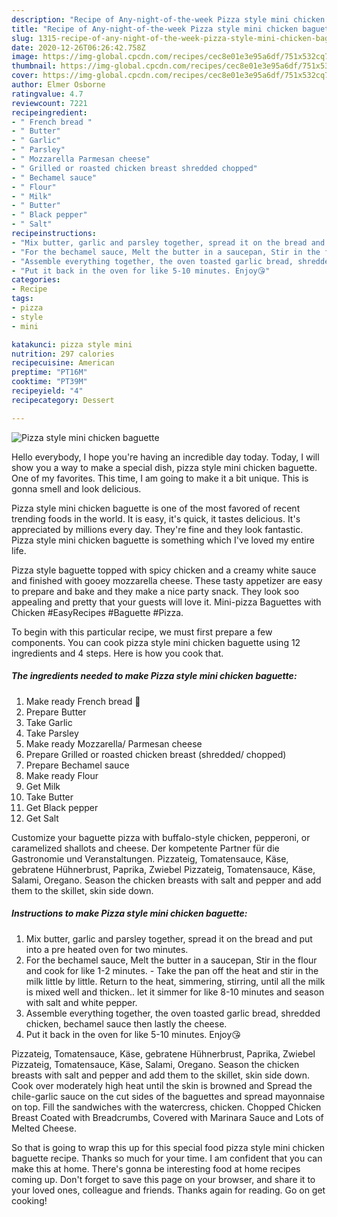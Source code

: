 ```yaml
---
description: "Recipe of Any-night-of-the-week Pizza style mini chicken baguette"
title: "Recipe of Any-night-of-the-week Pizza style mini chicken baguette"
slug: 1315-recipe-of-any-night-of-the-week-pizza-style-mini-chicken-baguette
date: 2020-12-26T06:26:42.758Z
image: https://img-global.cpcdn.com/recipes/cec8e01e3e95a6df/751x532cq70/pizza-style-mini-chicken-baguette-recipe-main-photo.jpg
thumbnail: https://img-global.cpcdn.com/recipes/cec8e01e3e95a6df/751x532cq70/pizza-style-mini-chicken-baguette-recipe-main-photo.jpg
cover: https://img-global.cpcdn.com/recipes/cec8e01e3e95a6df/751x532cq70/pizza-style-mini-chicken-baguette-recipe-main-photo.jpg
author: Elmer Osborne
ratingvalue: 4.7
reviewcount: 7221
recipeingredient:
- " French bread "
- " Butter"
- " Garlic"
- " Parsley"
- " Mozzarella Parmesan cheese"
- " Grilled or roasted chicken breast shredded chopped"
- " Bechamel sauce"
- " Flour"
- " Milk"
- " Butter"
- " Black pepper"
- " Salt"
recipeinstructions:
- "Mix butter, garlic and parsley together, spread it on the bread and put into a pre heated oven for two minutes."
- "For the bechamel sauce, Melt the butter in a saucepan, Stir in the flour and cook for like 1-2 minutes. Take the pan off the heat and stir in the milk little by little. Return to the heat, simmering, stirring, until all the milk is mixed well and thicken.. let it simmer for like 8-10 minutes and season with salt and white pepper."
- "Assemble everything together, the oven toasted garlic bread, shredded chicken, bechamel sauce then lastly the cheese."
- "Put it back in the oven for like 5-10 minutes. Enjoy😘"
categories:
- Recipe
tags:
- pizza
- style
- mini

katakunci: pizza style mini 
nutrition: 297 calories
recipecuisine: American
preptime: "PT16M"
cooktime: "PT39M"
recipeyield: "4"
recipecategory: Dessert

---
```



![Pizza style mini chicken baguette](https://img-global.cpcdn.com/recipes/cec8e01e3e95a6df/751x532cq70/pizza-style-mini-chicken-baguette-recipe-main-photo.jpg)

Hello everybody, I hope you're having an incredible day today. Today, I will show you a way to make a special dish, pizza style mini chicken baguette. One of my favorites. This time, I am going to make it a bit unique. This is gonna smell and look delicious.

Pizza style mini chicken baguette is one of the most favored of recent trending foods in the world. It is easy, it's quick, it tastes delicious. It's appreciated by millions every day. They're fine and they look fantastic. Pizza style mini chicken baguette is something which I've loved my entire life.

Pizza style baguette topped with spicy chicken and a creamy white sauce and finished with gooey mozzarella cheese. These tasty appetizer are easy to prepare and bake and they make a nice party snack. They look soo appealing and pretty that your guests will love it. Mini-pizza Baguettes with Chicken #EasyRecipes #Baguette #Pizza.


To begin with this particular recipe, we must first prepare a few components. You can cook pizza style mini chicken baguette using 12 ingredients and 4 steps. Here is how you cook that.

<!--inarticleads1-->

##### The ingredients needed to make Pizza style mini chicken baguette:

1. Make ready  French bread 🥖
1. Prepare  Butter
1. Take  Garlic
1. Take  Parsley
1. Make ready  Mozzarella/ Parmesan cheese
1. Prepare  Grilled or roasted chicken breast (shredded/ chopped)
1. Prepare  Bechamel sauce
1. Make ready  Flour
1. Get  Milk
1. Take  Butter
1. Get  Black pepper
1. Get  Salt


Customize your baguette pizza with buffalo-style chicken, pepperoni, or caramelized shallots and cheese. Der kompetente Partner für die Gastronomie und Veranstaltungen. Pizzateig, Tomatensauce, Käse, gebratene Hühnerbrust, Paprika, Zwiebel Pizzateig, Tomatensauce, Käse, Salami, Oregano. Season the chicken breasts with salt and pepper and add them to the skillet, skin side down. 

<!--inarticleads2-->

##### Instructions to make Pizza style mini chicken baguette:

1. Mix butter, garlic and parsley together, spread it on the bread and put into a pre heated oven for two minutes.
1. For the bechamel sauce, Melt the butter in a saucepan, Stir in the flour and cook for like 1-2 minutes. - Take the pan off the heat and stir in the milk little by little. Return to the heat, simmering, stirring, until all the milk is mixed well and thicken.. let it simmer for like 8-10 minutes and season with salt and white pepper.
1. Assemble everything together, the oven toasted garlic bread, shredded chicken, bechamel sauce then lastly the cheese.
1. Put it back in the oven for like 5-10 minutes. Enjoy😘


Pizzateig, Tomatensauce, Käse, gebratene Hühnerbrust, Paprika, Zwiebel Pizzateig, Tomatensauce, Käse, Salami, Oregano. Season the chicken breasts with salt and pepper and add them to the skillet, skin side down. Cook over moderately high heat until the skin is browned and Spread the chile-garlic sauce on the cut sides of the baguettes and spread mayonnaise on top. Fill the sandwiches with the watercress, chicken. Chopped Chicken Breast Coated with Breadcrumbs, Covered with Marinara Sauce and Lots of Melted Cheese. 

So that is going to wrap this up for this special food pizza style mini chicken baguette recipe. Thanks so much for your time. I am confident that you can make this at home. There's gonna be interesting food at home recipes coming up. Don't forget to save this page on your browser, and share it to your loved ones, colleague and friends. Thanks again for reading. Go on get cooking!
